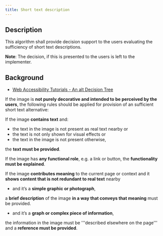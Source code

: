 ```yaml
---
title: Short text description
---
```


## Description

This algorithm shall provide decision support to the users evaluating the sufficiency of short text descriptions.

**Note**: The decision, if this is presented to the users is left to the implementer.

## Background

- [Web Accessibility Tutorials - An alt Decision Tree](http://www.w3.org/WAI/tutorials/images/decision-tree/)


If the image is **not purely decorative and intended to be perceived by the users**, the following rules should be applied for provision of an sufficient short text alternative:

If the image **contains text** and:

- the text in the image is not present as real text nearby or
- the text is not only shown for visual effects or
- the text in the image is not present otherwise,

the **text must be provided**.


If the image has **any functional role**, e.g. a link or button, the **functionality must be explained**.


If the image **contributes meaning** to the current page or context and it **shows content that is not redundant to real text** nearby

- and it’s a **simple graphic or photograph**, 

a **brief description** of the image **in a way that conveys that meaning** must be provided.

* and it’s a **graph or complex piece of information**, 

the information in the image must be '''described elsewhere on the page''' and a **reference must be provided**.
